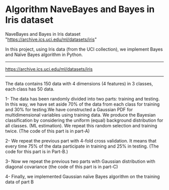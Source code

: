 # Algorithm NaveBayes and Bayes in Iris dataset

NaveBayes and Bayes in Iris dataset "https://archive.ics.uci.edu/ml/datasets/iris"

In this project, using Iris data (from the UCI collection), we implement Bayes and Naïve Bayes algorithm in Python.
________________________________________________________________
https://archive.ics.uci.edu/ml/datasets/iris
________________________________________________________________
The data contains 150 data with 4 dimensions (4 features) in 3 classes, each class has 50 data.

1- The data has been randomly divided into two parts: training and testing. In this way, we have set aside 70% of the data from each class for training and 30% for testing.We have constructed a Gaussian PDF for multidimensional variables using training data. We produce the Bayesian classification by considering the uniform (equal) background distribution for all classes. (ML estimation). We repeat this random selection and training twice. (The code of this part is in part-A)

2- We repeat the previous part with 4-fold cross validation. It means that every time 75% of the data participate in training and 25% in testing. (The code for this part is in Part-B.)

3- Now we repeat the previous two parts with Gaussian distribution with diagonal covariance (the code of this part is in part-C)

4- Finally, we implemented Gaussian naïve Bayes algorithm on the training data of part B
